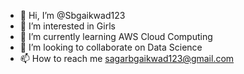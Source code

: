 - 👋 Hi, I’m @Sbgaikwad123
- 👀 I’m interested in Girls
- 🌱 I’m currently learning AWS Cloud Computing
- 💞️ I’m looking to collaborate on Data Science
- 📫 How to reach me sagarbgaikwad123@gmail.com

<!---
Sbgaikwad123/Sbgaikwad123 is a ✨ special ✨ repository because its `README.md` (this file) appears on your GitHub profile.
You can click the Preview link to take a look at your changes.
--->
